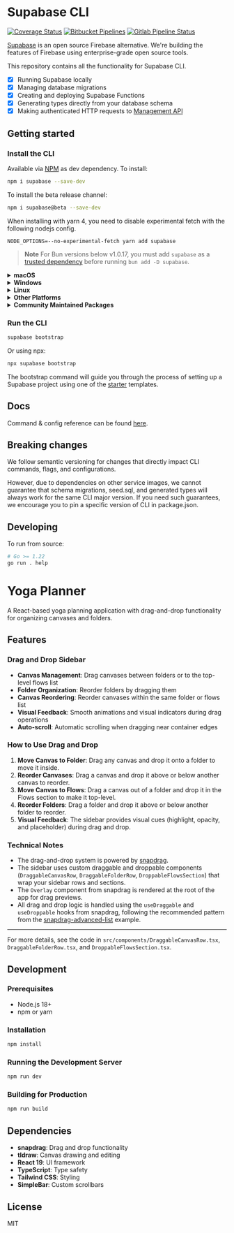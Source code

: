 # Supabase CLI

[![Coverage Status](https://coveralls.io/repos/github/supabase/cli/badge.svg?branch=main)](https://coveralls.io/github/supabase/cli?branch=main) [![Bitbucket Pipelines](https://img.shields.io/bitbucket/pipelines/supabase-cli/setup-cli/master?style=flat-square&label=Bitbucket%20Canary)](https://bitbucket.org/supabase-cli/setup-cli/pipelines) [![Gitlab Pipeline Status](https://img.shields.io/gitlab/pipeline-status/sweatybridge%2Fsetup-cli?label=Gitlab%20Canary)
](https://gitlab.com/sweatybridge/setup-cli/-/pipelines)

[Supabase](https://supabase.io) is an open source Firebase alternative. We're building the features of Firebase using enterprise-grade open source tools.

This repository contains all the functionality for Supabase CLI.

- [x] Running Supabase locally
- [x] Managing database migrations
- [x] Creating and deploying Supabase Functions
- [x] Generating types directly from your database schema
- [x] Making authenticated HTTP requests to [Management API](https://supabase.com/docs/reference/api/introduction)

## Getting started

### Install the CLI

Available via [NPM](https://www.npmjs.com) as dev dependency. To install:

```bash
npm i supabase --save-dev
```

To install the beta release channel:

```bash
npm i supabase@beta --save-dev
```

When installing with yarn 4, you need to disable experimental fetch with the following nodejs config.

```
NODE_OPTIONS=--no-experimental-fetch yarn add supabase
```

> **Note**
For Bun versions below v1.0.17, you must add `supabase` as a [trusted dependency](https://bun.sh/guides/install/trusted) before running `bun add -D supabase`.

<details>
  <summary><b>macOS</b></summary>

  Available via [Homebrew](https://brew.sh). To install:

  ```sh
  brew install supabase/tap/supabase
  ```

  To install the beta release channel:
  
  ```sh
  brew install supabase/tap/supabase-beta
  brew link --overwrite supabase-beta
  ```
  
  To upgrade:

  ```sh
  brew upgrade supabase
  ```
</details>

<details>
  <summary><b>Windows</b></summary>

  Available via [Scoop](https://scoop.sh). To install:

  ```powershell
  scoop bucket add supabase https://github.com/supabase/scoop-bucket.git
  scoop install supabase
  ```

  To upgrade:

  ```powershell
  scoop update supabase
  ```
</details>

<details>
  <summary><b>Linux</b></summary>

  Available via [Homebrew](https://brew.sh) and Linux packages.

  #### via Homebrew

  To install:

  ```sh
  brew install supabase/tap/supabase
  ```

  To upgrade:

  ```sh
  brew upgrade supabase
  ```

  #### via Linux packages

  Linux packages are provided in [Releases](https://github.com/supabase/cli/releases). To install, download the `.apk`/`.deb`/`.rpm`/`.pkg.tar.zst` file depending on your package manager and run the respective commands.

  ```sh
  sudo apk add --allow-untrusted <...>.apk
  ```

  ```sh
  sudo dpkg -i <...>.deb
  ```

  ```sh
  sudo rpm -i <...>.rpm
  ```

  ```sh
  sudo pacman -U <...>.pkg.tar.zst
  ```
</details>

<details>
  <summary><b>Other Platforms</b></summary>

  You can also install the CLI via [go modules](https://go.dev/ref/mod#go-install) without the help of package managers.

  ```sh
  go install github.com/supabase/cli@latest
  ```

  Add a symlink to the binary in `$PATH` for easier access:

  ```sh
  ln -s "$(go env GOPATH)/bin/cli" /usr/bin/supabase
  ```

  This works on other non-standard Linux distros.
</details>

<details>
  <summary><b>Community Maintained Packages</b></summary>

  Available via [pkgx](https://pkgx.sh/). Package script [here](https://github.com/pkgxdev/pantry/blob/main/projects/supabase.com/cli/package.yml).
  To install in your working directory:

  ```bash
  pkgx install supabase
  ```

  Available via [Nixpkgs](https://nixos.org/). Package script [here](https://github.com/NixOS/nixpkgs/blob/master/pkgs/development/tools/supabase-cli/default.nix).
</details>

### Run the CLI

```bash
supabase bootstrap
```

Or using npx:

```bash
npx supabase bootstrap
```

The bootstrap command will guide you through the process of setting up a Supabase project using one of the [starter](https://github.com/supabase-community/supabase-samples/blob/main/samples.json) templates.

## Docs

Command & config reference can be found [here](https://supabase.com/docs/reference/cli/about).

## Breaking changes

We follow semantic versioning for changes that directly impact CLI commands, flags, and configurations.

However, due to dependencies on other service images, we cannot guarantee that schema migrations, seed.sql, and generated types will always work for the same CLI major version. If you need such guarantees, we encourage you to pin a specific version of CLI in package.json.

## Developing

To run from source:

```sh
# Go >= 1.22
go run . help
```

# Yoga Planner

A React-based yoga planning application with drag-and-drop functionality for organizing canvases and folders.

## Features

### Drag and Drop Sidebar
- **Canvas Management**: Drag canvases between folders or to the top-level flows list
- **Folder Organization**: Reorder folders by dragging them
- **Canvas Reordering**: Reorder canvases within the same folder or flows list
- **Visual Feedback**: Smooth animations and visual indicators during drag operations
- **Auto-scroll**: Automatic scrolling when dragging near container edges

### How to Use Drag and Drop

1. **Move Canvas to Folder**: Drag any canvas and drop it onto a folder to move it inside.
2. **Reorder Canvases**: Drag a canvas and drop it above or below another canvas to reorder.
3. **Move Canvas to Flows**: Drag a canvas out of a folder and drop it in the Flows section to make it top-level.
4. **Reorder Folders**: Drag a folder and drop it above or below another folder to reorder.
5. **Visual Feedback**: The sidebar provides visual cues (highlight, opacity, and placeholder) during drag and drop.

### Technical Notes
- The drag-and-drop system is powered by [snapdrag](https://github.com/tldraw/snapdrag).
- The sidebar uses custom draggable and droppable components (`DraggableCanvasRow`, `DraggableFolderRow`, `DroppableFlowsSection`) that wrap your sidebar rows and sections.
- The `Overlay` component from snapdrag is rendered at the root of the app for drag previews.
- All drag and drop logic is handled using the `useDraggable` and `useDroppable` hooks from snapdrag, following the recommended pattern from the [snapdrag-advanced-list](https://github.com/ljckn13/snapdrag-advanced-list) example.

---

For more details, see the code in `src/components/DraggableCanvasRow.tsx`, `DraggableFolderRow.tsx`, and `DroppableFlowsSection.tsx`.

## Development

### Prerequisites
- Node.js 18+
- npm or yarn

### Installation
```bash
npm install
```

### Running the Development Server
```bash
npm run dev
```

### Building for Production
```bash
npm run build
```

## Dependencies

- **snapdrag**: Drag and drop functionality
- **tldraw**: Canvas drawing and editing
- **React 19**: UI framework
- **TypeScript**: Type safety
- **Tailwind CSS**: Styling
- **SimpleBar**: Custom scrollbars

## License

MIT
